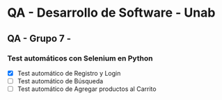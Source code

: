 # QA - Desarrollo de Software - Unab
## QA - Grupo 7 - 

### Test automáticos con Selenium en Python
- [x] Test automático de Registro y Login
- [ ] Test automático de Búsqueda
- [ ] Test automático de Agregar productos al Carrito
